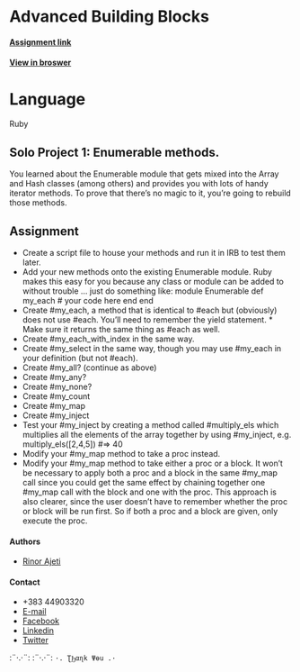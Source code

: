 # Advanced Building Blocks

#### [Assignment link](https://www.theodinproject.com/courses/ruby-programming/lessons/advanced-building-blocks)

#### [View in broswer](https://AdvancedBuildingBlocks.r4ajeti.repl.run)

# Language

Ruby

## Solo Project 1: Enumerable methods.

You learned about the Enumerable module that gets mixed into the Array and Hash classes (among others) and provides you with lots of handy iterator methods. To prove that there’s no magic to it, you’re going to rebuild those methods.

## Assignment

* Create a script file to house your methods and run it in IRB to test them later.
* Add your new methods onto the existing Enumerable module. Ruby makes this easy for you because any class or module can be added to without trouble … just do something like:
  module Enumerable
    def my_each
      # your code here
    end
  end
* Create #my_each, a method that is identical to #each but (obviously) does not use #each. You’ll need to remember the yield statement. * Make sure it returns the same thing as #each as well.
* Create #my_each_with_index in the same way.
* Create #my_select in the same way, though you may use #my_each in your definition (but not #each).
* Create #my_all? (continue as above)
* Create #my_any?
* Create #my_none?
* Create #my_count
* Create #my_map
* Create #my_inject
* Test your #my_inject by creating a method called #multiply_els which multiplies all the elements of the array together by using   #my_inject, e.g. multiply_els([2,4,5]) #=> 40
* Modify your #my_map method to take a proc instead.
* Modify your #my_map method to take either a proc or a block. It won’t be necessary to apply both a proc and a block in the same #my_map call since you could get the same effect by chaining together one #my_map call with the block and one with the proc. This approach is also clearer, since the user doesn’t have to remember whether the proc or block will be run first. So if both a proc and a block are given, only execute the proc.


#### Authors
* [Rinor Ajeti](https://github.com/R4Ajeti)

#### Contact
* +383 44903320
* [E-mail](mailto:r4ajeti@gmail.com)
* [Facebook](https://www.facebook.com/r4ajeti)
* [Linkedin](https://www.linkedin.com/in/rinor-ajeti-79b6a8162)
* [Twitter](https://twitter.com/r4ajeti)

:¨·.·¨:   :¨·.·¨:
`·. ƮϦαɳk Ψөu .·`
